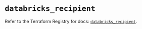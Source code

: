 # `databricks_recipient`

Refer to the Terraform Registry for docs: [`databricks_recipient`](https://registry.terraform.io/providers/databricks/databricks/1.67.0/docs/resources/recipient).
